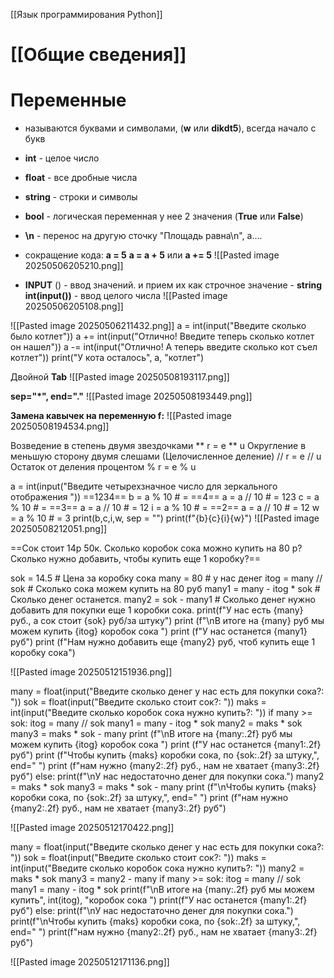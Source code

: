 
[[Язык программирования Python]]

# [[Общие сведения]]

# Переменные

-  называются буквами и символами, (**w** или **dikdt5**), всегда начало с букв
- **int**  - целое число
- **float** - все дробные числа
- **string** - строки и символы
- **bool** - логическая переменная у нее 2 значения (**True** или **False**)
- **\n**  - перенос на другую сточку "Площадь равна\n", a....
- сокращение кода:
**a = 5**
**a = a + 5** или **a += 5**
![[Pasted image 20250506205210.png]]

- **INPUT** () - ввод значений.  и прием их как строчное значение - **string**
**int(input())** - ввод целого числа
![[Pasted image 20250506205108.png]]

![[Pasted image 20250506211432.png]]
a = int(input("Введите сколько было котлет"))
a += int(input("Отлично! Введите теперь сколько котлет он нашел"))
a -= int(input("Отлично! А теперь введите сколько кот съел котлет"))
print("У кота осталось", a, "котлет")

Двойной **Tab** 
![[Pasted image 20250508193117.png]]

**sep="*", end="."**
![[Pasted image 20250508193449.png]]

**Замена кавычек на переменную f:**
![[Pasted image 20250508194534.png]]

Возведение в степень двумя звездочками **
r = e ** u
Округление в меньшую сторону двумя слешами (Целочисленное деление) //
r = e // u
Остаток от деления процентом %
r = e % u

a = int(input("Введите четырехзначное число для зеркального отображения ")) ==1234==
b = a % 10 # = ==4==
a = a // 10 #  = 123
c = a % 10 # = ==3==
a = a // 10 #  = 12
i = a % 10 # = ==2==
a = a // 10 #  = 12
w = a % 10 # = 3
print(b,c,i,w, sep = "")
print(f"{b}{c}{i}{w}")
![[Pasted image 20250508212051.png]]

==Сок стоит 14р 50к. Сколько коробок сока можно купить на 80 р? Сколько нужно добавить, чтобы купить еще 1 коробку?==

sok = 14.5 # Цена за коробку сока
many = 80 # у нас денег
itog = many // sok # Сколько сока можем купить на 80 руб
many1 = many - itog * sok  # Сколько денег останется.
many2 = sok - many1 # Сколько денег нужно добавить для покупки еще 1 коробки сока.
print(f"У нас есть {many} руб., а сок стоит {sok} руб/за штуку")
print (f"\nВ итоге на {many} руб мы можем купить {itog} коробок сока ")
print (f"У нас останется {many1} руб")
print (f"Нам нужно добавить еще {many2} руб, чтоб купить еще 1 коробку сока")

![[Pasted image 20250512151936.png]]

many = float(input("Введите сколько денег у нас есть для покупки сока?: "))
sok = float(input("Введите сколько стоит сок?: "))
maks = int(input("Введите сколько коробок сока нужно купить?: "))
if many >= sok:
    itog = many // sok
    many1 = many - itog * sok
    many2 = maks * sok
    many3 = maks * sok - many
    print (f"\nВ итоге на {many:.2f} руб мы можем купить {itog} коробок сока ")
    print (f"У нас останется {many1:.2f} руб")
    print (f"Чтобы купить {maks} коробки сока, по {sok:.2f} за штуку,", end=" ")
    print (f"нам нужно {many2:.2f} руб., нам не хватает {many3:.2f} руб")
else:
    print(f"\nУ нас недостаточно денег для покупки сока.")
    many2 = maks * sok
    many3 = maks * sok - many
    print (f"\nЧтобы купить {maks} коробки сока, по {sok:.2f} за штуку,", end=" ")
    print (f"нам нужно {many2:.2f} руб., нам не хватает {many3:.2f} руб")

![[Pasted image 20250512170422.png]]

many = float(input("Введите сколько денег у нас есть для покупки сока?: "))
sok = float(input("Введите сколько стоит сок?: "))
maks = int(input("Введите сколько коробок сока нужно купить?: "))
many2 = maks * sok
many3 = many2 - many
if many >= sok:
    itog = many // sok
    many1 = many - itog * sok
    print(f"\nВ итоге на {many:.2f} руб мы можем купить", int(itog), "коробок сока ")
    print(f"У нас останется {many1:.2f} руб")
else:
    print(f"\nУ нас недостаточно денег для покупки сока.")
print(f"\nЧтобы купить {maks} коробки сока, по {sok:.2f} за штуку,", end=" ")
print(f"нам нужно {many2:.2f} руб., нам не хватает {many3:.2f} руб")

![[Pasted image 20250512171136.png]]


